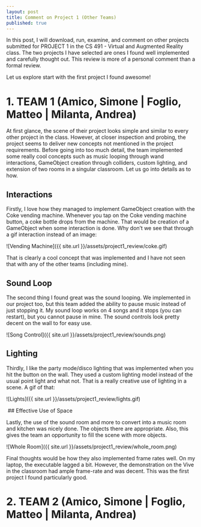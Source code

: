 ```yaml
---
layout: post
title: Comment on Project 1 (Other Teams)
published: true
---
```

In this post, I will download, run, examine, and comment on other projects submitted for PROJECT 1 in the CS 491 - Virtual and Augmented Reality class. The two projects I have selected are ones I found well implemented and carefully thought out. This review is more of a personal comment than a formal review.

Let us explore start with the first project I found awesome!

# 1. TEAM 1 (Amico, Simone | Foglio, Matteo | Milanta, Andrea)

At first glance, the scene of their project looks simple and similar to every other project in the class. However, at closer inspection and probing, the project seems to deliver new concepts not mentioned in the project requirements. Before going into too much detail, the team implemented some really cool concepts such as music looping through wand interactions, GameObject creation through colliders, custom lighting, and extension of two rooms in a singular classroom. Let us go into details as to how.

## Interactions

Firstly, I love how they managed to implement GameObject creation with the Coke vending machine. Whenever you tap on the Coke vending machine button, a coke bottle drops from the machine. That would be creation of a GameObject when some interaction is done. Why don’t we see that through a gif interaction instead of an image:

![Vending Machine]({{ site.url }}/assets/project1_review/coke.gif)

That is clearly a cool concept that was implemented and I have not seen that with any of the other teams (including mine).

## Sound Loop

The second thing I found great was the sound looping. We implemented in our project too, but this team added the ability to pause music instead of just stopping it. My sound loop works on 4 songs and it stops (you can restart), but you cannot pause in mine. The sound controls look pretty decent on the wall to for easy use.

![Song Control]({{ site.url }}/assets/project1_review/sounds.png)

## Lighting

Thirdly, I like the party mode/disco lighting that was implemented when you hit the button on the wall. They used a custom lighting model instead of the usual point light and what not. That is a really creative use of lighting in a scene. A gif of that:

![Lights]({{ site.url }}/assets/project1_review/lights.gif)

 ## Effective Use of Space

Lastly, the use of the sound room and more to convert into a music room and kitchen was nicely done. The objects there are appropriate. Also, this gives the team an opportunity to fill the scene with more objects.

![Whole Room]({{ site.url }}/assets/project1_review/whole_room.png)

Final thoughts would be how they also implemented frame rates well. On my laptop, the executable lagged a bit. However, the demonstration on the Vive in the classroom had ample frame-rate and was decent. This was the first project I found particularly good.

# 2. TEAM 2 (Amico, Simone | Foglio, Matteo | Milanta, Andrea)